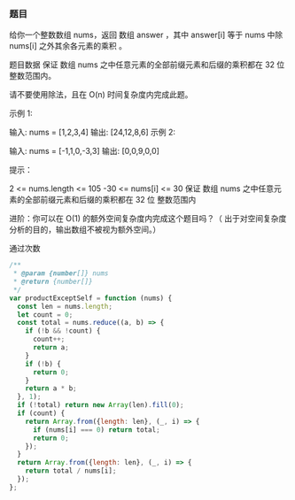 <!-- @format -->

### 题目

给你一个整数数组 nums，返回 数组 answer ，其中 answer[i] 等于 nums 中除 nums[i] 之外其余各元素的乘积 。

题目数据 保证 数组 nums 之中任意元素的全部前缀元素和后缀的乘积都在 32 位 整数范围内。

请不要使用除法，且在 O(n) 时间复杂度内完成此题。

示例 1:

输入: nums = [1,2,3,4]
输出: [24,12,8,6]
示例 2:

输入: nums = [-1,1,0,-3,3]
输出: [0,0,9,0,0]

提示：

2 <= nums.length <= 105
-30 <= nums[i] <= 30
保证 数组 nums 之中任意元素的全部前缀元素和后缀的乘积都在 32 位 整数范围内

进阶：你可以在 O(1) 的额外空间复杂度内完成这个题目吗？（ 出于对空间复杂度分析的目的，输出数组不被视为额外空间。）

通过次数

```js
/**
 * @param {number[]} nums
 * @return {number[]}
 */
var productExceptSelf = function (nums) {
  const len = nums.length;
  let count = 0;
  const total = nums.reduce((a, b) => {
    if (!b && !count) {
      count++;
      return a;
    }
    if (!b) {
      return 0;
    }
    return a * b;
  }, 1);
  if (!total) return new Array(len).fill(0);
  if (count) {
    return Array.from({length: len}, (_, i) => {
      if (nums[i] === 0) return total;
      return 0;
    });
  }
  return Array.from({length: len}, (_, i) => {
    return total / nums[i];
  });
};
```
